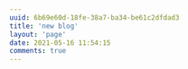 ```yaml
---
uuid: 6b69e60d-18fe-38a7-ba34-be61c2dfdad3
title: 'new blog'
layout: 'page'
date: 2021-05-16 11:54:15
comments: true
---
```

